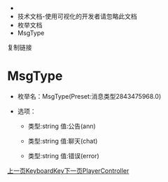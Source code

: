   * [](/)
  * 技术文档-使用可视化的开发者请忽略此文档
  * 枚举文档
  * MsgType

复制链接

# MsgType

  * 枚举名：MsgType(Preset:消息类型2843475968.0)

  * 选项：

    * 类型:string 值:公告(ann)

    * 类型:string 值:聊天(chat)

    * 类型:string 值:错误(error)

[上一页KeyboardKey](/技术文档/枚举文档/KeyboardKey)[下一页PlayerController](/技术文档/枚举文档/PlayerController)


